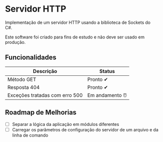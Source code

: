 # Servidor HTTP
Implementação de um servidor HTTP usando a biblioteca de Sockets do C#.

Este software foi criado para fins de estudo e não deve ser usado em produção.

## Funcionalidades
| Descrição | Status |
|-----------|--------|
| Método GET | Pronto ✔ |
| Resposta 404 | Pronto ✔ |
| Exceções tratadas com erro 500 | Em andamento ⏰ |

## Roadmap de Melhorias
- [ ] Separar a lógica da aplicação em módulos diferentes
- [ ] Carregar os parâmetros de configuração do servidor de um arquivo e da linha de comando
